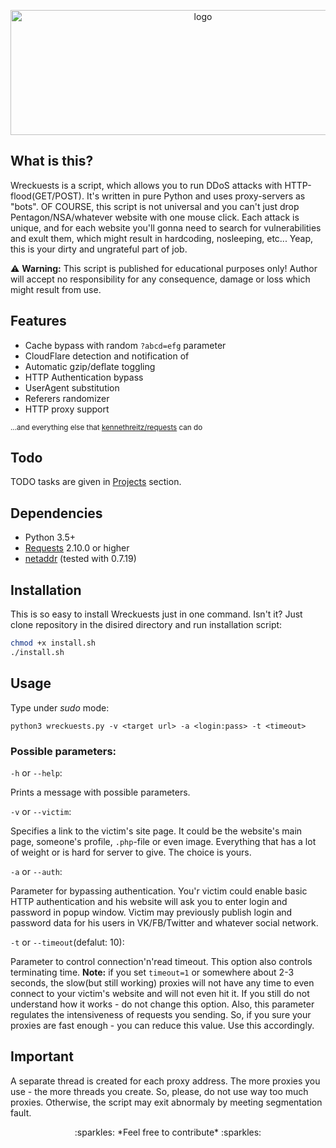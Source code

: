 <p align="center">
  <a href="https://github.com/JamesJGoodwin/wreckuests/releases"><img src="https://raw.githubusercontent.com/JamesJGoodwin/wreckuests/master/logo.png" width="600" height="200" alt="logo"></a>
</p>

## What is this?
Wreckuests is a script, which allows you to run DDoS attacks with HTTP-flood(GET/POST). It's written in pure Python and uses proxy-servers as "bots". OF COURSE, this script is not universal and you can't just drop Pentagon/NSA/whatever website with one mouse click. Each attack is unique, and for each website you'll gonna need to search for vulnerabilities and exult them, which might result in hardcoding, nosleeping, etc... Yeap, this is your dirty and ungrateful part of job.  

:warning: **Warning:** This script is published for educational purposes only! Author will accept no responsibility for any consequence, damage or loss which might result from use.
## Features
* Cache bypass with random `?abcd=efg` parameter
* CloudFlare detection and notification of
* Automatic gzip/deflate toggling
* HTTP Authentication bypass
* UserAgent substitution
* Referers randomizer
* HTTP proxy support

<sup>...and everything else that [kennethreitz/requests](https://github.com/kennethreitz/requests) can do</sup>

## Todo
TODO tasks are given in [Projects](https://github.com/JamesJGoodwin/PYg0odwin/projects/1) section.

## Dependencies
* Python 3.5+
* [Requests](https://github.com/kennethreitz/requests) 2.10.0 or higher
* [netaddr](https://pypi.python.org/pypi/netaddr) (tested with 0.7.19)

## Installation
This is so easy to install Wreckuests just in one command. Isn't it? Just clone repository in the disired directory and run installation script:

```bash
chmod +x install.sh
./install.sh
```

## Usage
Type under *sudo* mode:

`python3 wreckuests.py -v <target url> -a <login:pass> -t <timeout>`

### Possible parameters:

`-h` or `--help`:

Prints a message with possible parameters. 

`-v` or `--victim`:

Specifies a link to the victim's site page. It could be the website's main page, someone's profile, `.php`-file or even image. Everything that has a lot of weight or is hard for server to give. The choice is yours.

`-a` or `--auth`:

Parameter for bypassing authentication. You'r victim could enable basic HTTP authentication and his website will ask you to enter login and password in popup window. Victim may previously publish login and password data for his users in VK/FB/Twitter and whatever social network.

`-t` or `--timeout`(defalut: 10):

Parameter to control connection'n'read timeout. This option also controls terminating time. **Note:** if you set `timeout=1` or somewhere about 2-3 seconds, the slow(but still working) proxies will not have any time to even connect to your victim's website and will not even hit it. If you still do not understand how it works - do not change this option. Also, this parameter regulates the intensiveness of requests you sending. So, if you sure your proxies are fast enough - you can reduce this value. Use this accordingly.

## Important

A separate thread is created for each proxy address. The more proxies you use - the more threads you create. So, please, do not use way too much proxies. Otherwise, the script may exit abnormaly by meeting segmentation fault.

<p align="center">:sparkles: *Feel free to contribute* :sparkles:</p>
